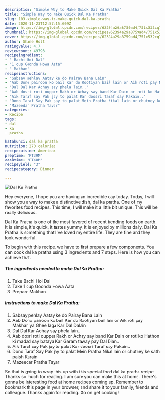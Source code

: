 ```yaml
---
description: "Simple Way to Make Quick Dal Ka Pratha"
title: "Simple Way to Make Quick Dal Ka Pratha"
slug: 103-simple-way-to-make-quick-dal-ka-pratha
date: 2020-11-23T12:57:15.609Z
image: https://img-global.cpcdn.com/recipes/62394a29a8759ad4/751x532cq70/dal-ka-pratha-recipe-main-photo.jpg
thumbnail: https://img-global.cpcdn.com/recipes/62394a29a8759ad4/751x532cq70/dal-ka-pratha-recipe-main-photo.jpg
cover: https://img-global.cpcdn.com/recipes/62394a29a8759ad4/751x532cq70/dal-ka-pratha-recipe-main-photo.jpg
author: Shane Holt
ratingvalue: 4.7
reviewcount: 49793
recipeingredient:
- " Bachi Hoi Dal"
- "1 cup Goonda Howa Aata"
- " Makhan"
recipeinstructions:
- "Sabsay pehlay Aatay ke do Pairay Bana Lain"
- "Aab Dono pairoon ko bail Kar do Rootiyan bail lain or Aik roti pay Makhan ya Ghee laga Kar Dal Dalain"
- "Dal Dal Kar Achay say phela lain.."
- "Aab dosri roti oupper Rakh or Achay say band Kar Dain or roti ko Hathon ki madad say bataya Kar Garam taway pay Dal Dian.."
- "Aik Taraf say Pak jay to palat Kar doosri Taraf say Pakain.."
- "Dono Taraf Say Pak jay to palat Mein Pratha Nikal lain or chutney ke sath paish Karain"
- "Mazeedar Pratha Tayar"
categories:
- Recipe
tags:
- dal
- ka
- pratha

katakunci: dal ka pratha 
nutrition: 270 calories
recipecuisine: American
preptime: "PT39M"
cooktime: "PT40M"
recipeyield: "3"
recipecategory: Dinner

---
```



![Dal Ka Pratha](https://img-global.cpcdn.com/recipes/62394a29a8759ad4/751x532cq70/dal-ka-pratha-recipe-main-photo.jpg)

Hey everyone, I hope you are having an incredible day today. Today, I will show you a way to make a distinctive dish, dal ka pratha. One of my favorites food recipes. This time, I will make it a little bit unique. This will be really delicious.

Dal Ka Pratha is one of the most favored of recent trending foods on earth. It is simple, it's quick, it tastes yummy. It is enjoyed by millions daily. Dal Ka Pratha is something that I've loved my entire life. They are fine and they look wonderful.




To begin with this recipe, we have to first prepare a few components. You can cook dal ka pratha using 3 ingredients and 7 steps. Here is how you can achieve that.

<!--inarticleads1-->

##### The ingredients needed to make Dal Ka Pratha:

1. Take  Bachi Hoi Dal
1. Take 1 cup Goonda Howa Aata
1. Prepare  Makhan




<!--inarticleads2-->

##### Instructions to make Dal Ka Pratha:

1. Sabsay pehlay Aatay ke do Pairay Bana Lain
1. Aab Dono pairoon ko bail Kar do Rootiyan bail lain or Aik roti pay Makhan ya Ghee laga Kar Dal Dalain
1. Dal Dal Kar Achay say phela lain..
1. Aab dosri roti oupper Rakh or Achay say band Kar Dain or roti ko Hathon ki madad say bataya Kar Garam taway pay Dal Dian..
1. Aik Taraf say Pak jay to palat Kar doosri Taraf say Pakain..
1. Dono Taraf Say Pak jay to palat Mein Pratha Nikal lain or chutney ke sath paish Karain
1. Mazeedar Pratha Tayar




So that is going to wrap this up with this special food dal ka pratha recipe. Thanks so much for reading. I am sure you can make this at home. There's gonna be interesting food at home recipes coming up. Remember to bookmark this page in your browser, and share it to your family, friends and colleague. Thanks again for reading. Go on get cooking!

